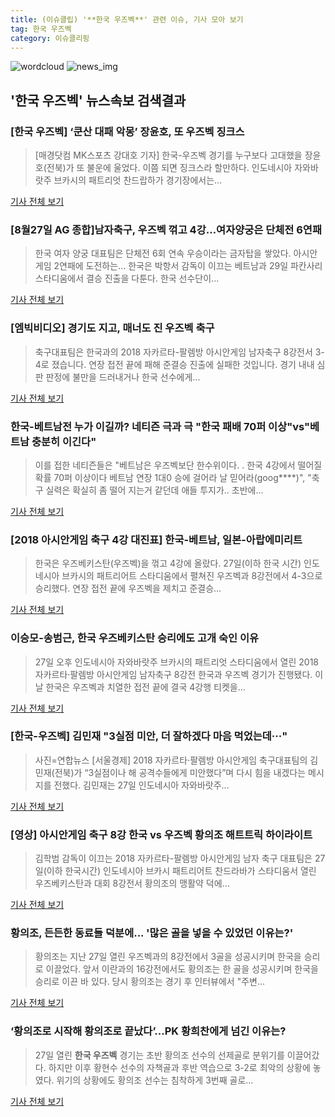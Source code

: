 ```yaml
---
title: (이슈클립) '**한국 우즈벡**' 관련 이슈, 기사 모아 보기
tag: 한국 우즈벡
category: 이슈클리핑
---
```

![wordcloud](https://s3.ap-northeast-2.amazonaws.com/lyrics101-wordcloud/2018-08-28-1535397167.png)
![news_img](https://user-images.githubusercontent.com/42597476/44507050-1206f400-a6e4-11e8-8d98-7ffbfebb353f.png)
## **'**한국 우즈벡**'** 뉴스속보 검색결과
### [**한국 우즈벡**] ‘쿤산 대패 악몽’ 장윤호, 또 우즈벡 징크스

>[매경닷컴 MK스포츠 강대호 기자] 한국-우즈벡 경기를 누구보다 고대했을 장윤호(전북)가 또 불운에 울었다. 이쯤 되면 징크스라 할만하다. 인도네시아 자와바랏주 브카시의 패트리엇 찬드랍하가 경기장에서는...

<a href="http://sports.mk.co.kr/view.php?year=2018&no=538797" target="_blank">기사 전체 보기</a>

### [8월27일 AG 종합]남자축구, 우즈벡 꺾고 4강…여자양궁은 단체전 6연패

>한국 여자 양궁 대표팀은 단체전 6회 연속 우승이라는 금자탑을 쌓았다. 아시안게임 2연패에 도전하는... 한국은 박항서 감독이 이끄는 베트남과 29일 파칸사리 스타디움에서 결승 진출을 다툰다. 한국 선수단이...

<a href="http://www.newsis.com/view/?id=NISX20180828_0000401780&cID=10514&pID=10500" target="_blank">기사 전체 보기</a>

### [엠빅비디오] 경기도 지고, 매너도 진 우즈벡 축구

>축구대표팀은 한국과의 2018 자카르타-팔렘방 아시안게임 남자축구 8강전서 3-4로 졌습니다. 연장 접전 끝에 패해 준결승 진출에 실패한 것입니다. 경기 내내 심판 판정에 불만을 드러내거나 한국 선수에게...

<a href="http://imnews.imbc.com/n_newssas/fullmovie/fullmovie02/4788634_16727.html" target="_blank">기사 전체 보기</a>

### 한국-베트남전 누가 이길까? 네티즌 극과 극 "한국 패배 70퍼 이상"vs"베트남 충분히 이긴다"

>이를 접한 네티즌들은 "베트남은 우즈벡보단 한수위이다. . 한국 4강에서 떨어질 확률 70퍼 이상이다 베트남 연장 1대0 승에 걸어라 날 믿어라(goog****)", "축구 실력은 확실히 좀 떨어 지는거 같던데 애들 투지가.. 초반에...

<a href="http://www.whitepaper.co.kr/news/articleView.html?idxno=111661" target="_blank">기사 전체 보기</a>

### [2018 아시안게임 축구 4강 대진표] 한국-베트남, 일본-아랍에미리트

>한국은 우즈베키스탄(우즈벡)을 꺾고 4강에 올랐다. 27일(이하 한국 시간) 인도네시아 브카시의 패트리어트 스타디움에서 펼쳐진 우즈벡과 8강전에서 4-3으로 승리했다. 연장 접전 끝에 우즈벡을 제치고 준결승...

<a href="http://news.tf.co.kr/read/soccer/1731794.htm" target="_blank">기사 전체 보기</a>

### 이승모-송범근, 한국 우즈베키스탄 승리에도 고개 숙인 이유

>27일 오후 인도네시아 자와바랏주 브카시의 패트리엇 스타디움에서 열린 2018 자카르타·팔렘방 아시안게임 남자축구 8강전 한국과 우즈벡 경기가 진행됐다. 이날 한국은 우즈벡과 치열한 접전 끝에 결국 4강행 티켓을...

<a href="http://www.nextdaily.co.kr/news/article.html?id=20180828800007" target="_blank">기사 전체 보기</a>

### [한국-우즈벡] 김민재 "3실점 미안, 더 잘하겠다 마음 먹었는데···"

>사진=연합뉴스 [서울경제] 2018 자카르타·팔렘방 아시안게임 축구대표팀의 김민재(전북)가 “3실점이나 해 공격수들에게 미안했다”며 다시 힘을 내겠다는 메시지를 전했다. 김민재는 27일 인도네시아 자와바랏주...

<a href="http://www.sedaily.com/NewsView/1S3J9LY5YE" target="_blank">기사 전체 보기</a>

### [영상] 아시안게임 축구 8강 한국 vs 우즈벡 황의조 해트트릭 하이라이트

>김학범 감독이 이끄는 2018 자카르타-팔렘방 아시안게임 남자 축구 대표팀은 27일(이하 한국시간) 인도네시아 브카시 패트리어트 찬드라바가 스타디움서 열린 우즈베키스탄과 대회 8강전서 황의조의 맹활약 덕에...

<a href="https://programs.sbs.co.kr/sports/ag2018/article/56053/S10009188890" target="_blank">기사 전체 보기</a>

### 황의조, 든든한 동료들 덕분에... '많은 골을 넣을 수 있었던 이유는?'

>황의조는 지난 27일 열린 우즈벡과의 8강전에서 3골을 성공시키며 한국을 승리로 이끌었다. 앞서 이란과의 16강전에서도 황의조는 한 골을 성공시키며 한국을 승리로 이끈 바 있다. 당시 황의조는 경기 후 인터뷰에서 "주변...

<a href="http://www.gukjenews.com/news/articleView.html?idxno=981481" target="_blank">기사 전체 보기</a>

### ‘황의조로 시작해 황의조로 끝났다’...PK 황희찬에게 넘긴 이유는?

>27일 열린 **한국 우즈벡** 경기는 초반 황의조 선수의 선제골로 분위기를 이끌어갔다. 하지만 이후 황현수 선수의 자책골과 후반 역습으로 3-2로 최악의 상황에 놓였다. 위기의 상황에도 황의조 선수는 침착하게 3번째 골로...

<a href="http://theleader.mt.co.kr/articleView.html?no=2018082801097814252" target="_blank">기사 전체 보기</a>


